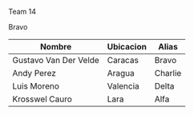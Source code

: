 Team 14

Bravo

| Nombre | Ubicacion | Alias |
| ------ | ------ | ------ |
| Gustavo Van Der Velde | Caracas | Bravo |
| Andy Perez | Aragua | Charlie |
| Luis Moreno | Valencia | Delta |
| Krosswel Cauro | Lara | Alfa |
